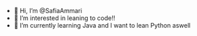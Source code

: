 - 👋 Hi, I’m @SafiaAmmari
- 👀 I’m interested in leaning to code!!
- 🌱 I’m currently learning Java and I want to lean Python aswell
